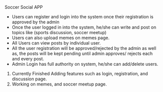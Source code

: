 Soccer Social APP

- Users can register and login into the system once their registration is approved by the admin
- Once the user logged in into the system, he/she can write and post on topics like (sports discussion, soccer meetup)
- Users can also upload memes on memes page.
- All Users can view posts by individual user.
- All the user registration will be approved/rejected by the admin as well as, the posts will be kept pending until admin approves/ rejects each and every post.
- Admin Login has full authority on system, he/she can add/delete users.

1. Currently Finished Adding features such as login, registration, and discussion page.
2. Working on memes, and soccer meetup page.
